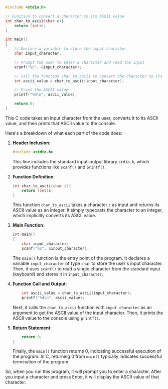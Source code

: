 ```c
#include <stdio.h>

// Function to convert a character to its ASCII value
int char_to_ascii(char c){
    return (int)c;
}

int main()
{
    // Declare a variable to store the input character
    char input_character;

    // Prompt the user to enter a character and read the input
    scanf("%c", &input_character);

    // Call the function char_to_ascii to convert the character to its ASCII value
    int ascii_value = char_to_ascii(input_character);

    // Print the ASCII value
    printf("%d\n", ascii_value);

    return 0;
}
```

This C code takes an input character from the user, converts it to its ASCII value, and then prints that ASCII value to the console.

Here's a breakdown of what each part of the code does:

1. **Header Inclusion**:

   ```c
   #include <stdio.h>
   ```

   This line includes the standard input-output library `stdio.h`, which provides functions like `scanf()` and `printf()`.

2. **Function Definition**:

   ```c
   int char_to_ascii(char c){
       return (int)c;
   }
   ```

   This function `char_to_ascii` takes a character `c` as input and returns its ASCII value as an integer. It simply typecasts the character to an integer, which implicitly converts its ASCII value.

3. **Main Function**:

   ```c
   int main()
   {
       char input_character;
       scanf("%c", &input_character);
   ```

   The `main()` function is the entry point of the program. It declares a variable `input_character` of type `char` to store the user's input character. Then, it uses `scanf()` to read a single character from the standard input (keyboard) and stores it in `input_character`.

4. **Function Call and Output**:

   ```c
       int ascii_value = char_to_ascii(input_character);
       printf("%d\n", ascii_value);
   ```

   Next, it calls the `char_to_ascii` function with `input_character` as an argument to get the ASCII value of the input character. Then, it prints the ASCII value to the console using `printf()`.

5. **Return Statement**:
   ```c
       return 0;
   }
   ```
   Finally, the `main()` function returns 0, indicating successful execution of the program. In C, returning 0 from `main()` typically indicates successful termination of the program.

So, when you run this program, it will prompt you to enter a character. After you input a character and press Enter, it will display the ASCII value of that character.
